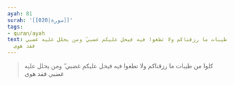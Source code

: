 ```yaml
---
ayah: 81
surah: '[[020|سورة]]'
tags:
- quran/ayah
text: كلوا من طيبات ما رزقناكم ولا تطغوا فيه فيحل عليكم غضبي ۖ ومن يحلل عليه غضبي
  فقد هوى
---
```

> كلوا من طيبات ما رزقناكم ولا تطغوا فيه فيحل عليكم غضبي ۖ ومن يحلل عليه غضبي فقد هوى
